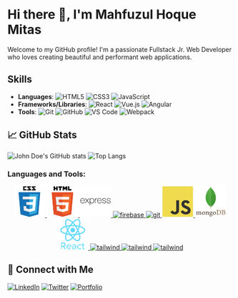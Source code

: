 # Hi there 👋, I'm Mahfuzul Hoque Mitas
Welcome to my GitHub profile! I'm a passionate Fullstack Jr. Web Developer who loves creating beautiful and performant web applications.

## Skills

- **Languages**: ![HTML5](https://img.shields.io/badge/-HTML5-E34F26?style=flat&logo=html5&logoColor=white) ![CSS3](https://img.shields.io/badge/-CSS3-1572B6?style=flat&logo=css3&logoColor=white) ![JavaScript](https://img.shields.io/badge/-JavaScript-F7DF1E?style=flat&logo=javascript&logoColor=black)
- **Frameworks/Libraries**: ![React](https://img.shields.io/badge/-React-61DAFB?style=flat&logo=react&logoColor=white) ![Vue.js](https://img.shields.io/badge/-Vue.js-4FC08D?style=flat&logo=vue.js&logoColor=white) ![Angular](https://img.shields.io/badge/-Angular-DD0031?style=flat&logo=angular&logoColor=white)
- **Tools**: ![Git](https://img.shields.io/badge/-Git-F05032?style=flat&logo=git&logoColor=white) ![GitHub](https://img.shields.io/badge/-GitHub-181717?style=flat&logo=github&logoColor=white) ![VS Code](https://img.shields.io/badge/-VS%20Code-007ACC?style=flat&logo=visual-studio-code&logoColor=white) ![Webpack](https://img.shields.io/badge/-Webpack-8DD6F9?style=flat&logo=webpack&logoColor=white)

<!-- -->
## 📈 GitHub Stats

![John Doe's GitHub stats](https://github-readme-stats.vercel.app/api?username=johndoe&show_icons=true&theme=radical)
![Top Langs](https://github-readme-stats.vercel.app/api/top-langs/?username=johndoe&layout=compact&theme=radical)

<!-- -->

 <h3>Languages and Tools:</h3>
 <div align="center">
    <a href="https://www.w3schools.com/css/" target="_blank" rel="noreferrer"> <img
     src="https://raw.githubusercontent.com/devicons/devicon/master/icons/css3/css3-original-wordmark.svg"
     alt="css3" width="70" height="70" />
    </a>
    <a href="https://www.w3.org/html/" target="_blank" rel="noreferrer"> <img
            src="https://raw.githubusercontent.com/devicons/devicon/master/icons/html5/html5-original-wordmark.svg"
            alt="html5" width="70" height="70" />
    </a>
     <a href="https://expressjs.com" target="_blank" rel="noreferrer"> <img
             src="https://raw.githubusercontent.com/devicons/devicon/master/icons/express/express-original-wordmark.svg"
             alt="express" width="70" height="70" /> </a>
     <a href="https://firebase.google.com/" target="_blank" rel="noreferrer"> <img
             src="https://www.vectorlogo.zone/logos/firebase/firebase-icon.svg" alt="firebase" width="70"
             height="70" /> </a>
     <a href="https://git-scm.com/" target="_blank" rel="noreferrer"> <img
             src="https://www.vectorlogo.zone/logos/git-scm/git-scm-icon.svg" alt="git" width="70"
             height="70" /> </a>
     <a href="https://developer.mozilla.org/en-US/docs/Web/JavaScript" target="_blank" rel="noreferrer"> <img
             src="https://raw.githubusercontent.com/devicons/devicon/master/icons/javascript/javascript-original.svg"
             alt="javascript" width="70" height="70" /> </a>
     <a href="https://www.mongodb.com/" target="_blank" rel="noreferrer"> <img
             src="https://raw.githubusercontent.com/devicons/devicon/master/icons/mongodb/mongodb-original-wordmark.svg"
             alt="mongodb" width="70" height="70" /> </a>
     <a href="https://reactjs.org/" target="_blank" rel="noreferrer"> <img
             src="https://raw.githubusercontent.com/devicons/devicon/master/icons/react/react-original-wordmark.svg"
             alt="react" width="70" height="70" /> </a>
     <a href="https://tailwindcss.com/" target="_blank" rel="noreferrer">
         <img src="https://www.vectorlogo.zone/logos/tailwindcss/tailwindcss-icon.svg" alt="tailwind"
             width="70" height="70" /> </a>
     <a href="https://tailwindcss.com/" target="_blank" rel="noreferrer">
         <img src="https://mui.com/static/logo.png" alt="tailwind" width="70" height="70" /> </a>
     <a href="https://tailwindcss.com/" target="_blank" rel="noreferrer">
         <img src="https://raw.githubusercontent.com/saadeghi/daisyui-images/master/images/daisyui-logo/favicon-192.png"
             alt="tailwind" width="70" height="70" /> </a>
 </div>

<!-- -->

## 🔗 Connect with Me

[![LinkedIn](https://img.shields.io/badge/-LinkedIn-0077B5?style=flat&logo=linkedin&logoColor=white)](https://www.linkedin.com/in/yourusername)
[![Twitter](https://img.shields.io/badge/-Twitter-1DA1F2?style=flat&logo=twitter&logoColor=white)](https://twitter.com/yourusername)
[![Portfolio](https://img.shields.io/badge/-Portfolio-FF5722?style=flat&logo=web&logoColor=white)](https://yourportfolio.com)

<!--
**mhmitas/mhmitas** is a ✨ _special_ ✨ repository because its `README.md` (this file) appears on your GitHub profile.

Here are some ideas to get you started:

- 🔭 I’m currently working on ...
- 🌱 I’m currently learning ...
- 👯 I’m looking to collaborate on ...
- 🤔 I’m looking for help with ...
- 💬 Ask me about ...
- 📫 How to reach me: ...
- 😄 Pronouns: ...
- ⚡ Fun fact: ...
-->
